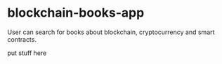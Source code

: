# blockchain-books-app
User can search for books about blockchain, cryptocurrency and smart contracts.

put stuff here
